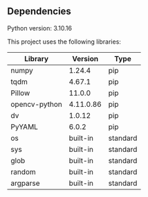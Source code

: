## Dependencies

Python version: 3.10.16

This project uses the following libraries:

| Library         | Version      | Type        |
|----------------|--------------|-------------|
| numpy          | 1.24.4       | pip         |
| tqdm           | 4.67.1       | pip         |
| Pillow         | 11.0.0       | pip         |
| opencv-python  | 4.11.0.86    | pip         |
| dv             | 1.0.12       | pip         |
| PyYAML         | 6.0.2        | pip         |
| os             | built-in     | standard    |
| sys            | built-in     | standard    |
| glob           | built-in     | standard    |
| random         | built-in     | standard    |
| argparse       | built-in     | standard    |
